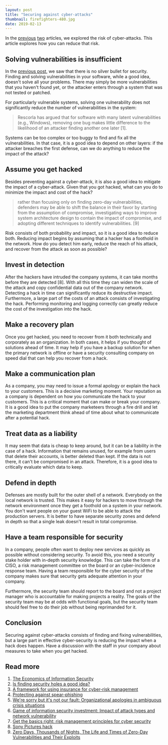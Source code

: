 ```yaml
---
layout: post
title: "Securing against cyber-attacks"
thumbnail: firefighters-480.jpg
date: 2019-02-13
---
```


In the [previous](/2019/01/16/probability-of-cyberattack/) [two](/2019/01/30/impact-of-cyberattack/) articles, we explored the risk of cyber-attacks. This article explores how you can reduce that risk.

<!-- photo source: http://kentuckyguard.dodlive.mil/2016/07/11/fighting-fire-with-cooperation/ -->

## Solving vulnerabilities is insufficient

In the [previous post](/2019/01/16/probability-of-cyberattack/), we saw that there is no silver bullet for security. Finding and solving vulnerabilities in your software, while a good idea, doesn't solve all your problems. There may simply be more vulnerabilities that you haven't found yet, or the attacker enters through a system that was not tested or patched.

For particularly vulnerable systems, solving one vulnerability does not significantly reduce the number of vulnerabilities in the system:

> Rescorla has argued that for software with many latent vulnerabilities (e.g., Windows), removing one bug makes little difference to the likelihood of an attacker finding another one later [1].

Systems can be too complex or too buggy to find and fix all the vulnerabilities. In that case, it is a good idea to depend on other layers: if the attacker breaches the first defense, can we do anything to reduce the impact of the attack?

## Assume you get hacked

Besides preventing against a cyber-attack, it is also a good idea to mitigate the impact of a cyber-attack. Given that you got hacked, what can you do to minimize the impact and cost of the hack?

> rather than focusing only on finding zero-day vulnerabilities, defenders may be able to shift the balance in their favor by starting from the assumption of compromise, investigating ways to improve system architecture design to contain the impact of compromise, and adopting different techniques to identify vulnerabilities. [9]

Risk consists of both probability and impact, so it is a good idea to reduce both. Reducing impact begins by assuming that a hacker has a foothold in the network. How do you detect him early, reduce the reach of his attack, and recover from the attack as soon as possible?

## Invest in detection

After the hackers have intruded the company systems, it can take months before they are detected [8]. With all this time they can widen the scale of the attack and copy confidential data out of the company network. Detecting a hack in time can significantly reduce its destructive impact. Furthermore, a large part of the costs of an attack consists of investigating the hack. Performing monitoring and logging correctly can greatly reduce the cost of the investigation into the hack.

## Make a recovery plan

Once you get hacked, you need to recover from it both technically and corporately as an organization. In both cases, it helps if you thought of solutions ahead of time. It may help if you have a backup solution for when the primary network is offline or have a security consulting company on speed dial that can help you recover from a hack.

## Make a communication plan

As a company, you may need to issue a formal apology or explain the hack to your customers. This is a decisive marketing moment. Your reputation as a company is dependent on how you communicate the hack to your customers. This is a critical moment that can make or break your company. It is a good idea to put the company marketeers through a fire drill and let the marketing department think ahead of time about what to communicate after a potential hack.

## Treat data as a liability

It may seem that data is cheap to keep around, but it can be a liability in the case of a hack. Information that remains unused, for example from users that delete their accounts, is better deleted than kept. If the data is not there, it can't be compromised in an attack. Therefore, it is a good idea to critically evaluate which data to keep.

## Defend in depth

Defenses are mostly built for the outer shell of a network. Everybody on the local network is trusted. This makes it easy for hackers to move through the network environment once they get a foothold on a system in your network. You don't want people on your guest WiFi to be able to attack the production servers. It is better to have separate security zones and defend in depth so that a single leak doesn't result in total compromise.

## Have a team responsible for security

In a company, people often want to deploy new services as quickly as possible without considering security. To avoid this, you need a security stake holder with in-depth security knowledge. This can take the form of a CISO, a risk management committee on the board or an cyber-incidence response team. Having a team responsible for the cyber security of the company makes sure that security gets adequate attention in your company.

Furthermore, the security team should report to the board and not a project manager who is accountable for making projects a reality. The goals of the security team may be at odds with functional goals, but the security team should feel free to do their job without being reprimanded for it. 

## Conclusion

Securing against cyber-attacks consists of finding and fixing vulnerabilities, but a large part in effective cyber-security is reducing the impact when a hack does happen. Have a discussion with the staff in your company about measures to take when you get hacked.

## Read more

1. [The Economics of Information Security](https://citeseerx.ist.psu.edu/viewdoc/download?doi=10.1.1.477.2090&rep=rep1&type=pdf)
1. [Is finding security holes a good idea?](https://www.miralishahidi.ir/resources/Is%20finding%20security%20holes%20a%20good%20idea.pdf)
1. [A framework for using insurance for cyber-risk management](https://citeseerx.ist.psu.edu/viewdoc/download?doi=10.1.1.705.9851&rep=rep1&type=pdf)
1. [Protecting against spear-phishing](https://www.faronics.com/assets/CFS_2012-01_Jan.pdf)
1. [We're sorry but it's not our fault: Organizational apologies in ambiguous crisis situations](https://onlinelibrary.wiley.com/doi/pdf/10.1111/1468-5973.12169)
1. [Game of information security investment: Impact of attack types and network vulnerability](https://www.sciencedirect.com/science/article/pii/S0957417415002274)
1. [Get the basics right: risk management principles for cyber security](https://www.ncsc.gov.uk/guidance/get-basics-right-risk-management-principles-cyber-security)
1. [Sony Pictures hack](https://en.wikipedia.org/wiki/Sony_Pictures_hack)
1. [Zero Days, Thousands of Nights, The Life and Times of Zero-Day Vulnerabilities and Their Exploits](https://www.blackhat.com/docs/us-17/thursday/us-17-Ablon-Bug-Collisions-Meet-Government-Vulnerability-Disclosure-Zero-Days-Thousands-Of-Nights-RAND.pdf)
